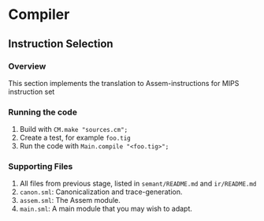 # Compiler

## Instruction Selection

### Overview
This section implements the translation to Assem-instructions for MIPS instruction set

### Running the code
1. Build with `CM.make "sources.cm";`
2. Create a test, for example `foo.tig`
3. Run the code with `Main.compile "<foo.tig>";`

### Supporting Files
1. All files from previous stage, listed in `semant/README.md` and `ir/README.md`
2. `canon.sml`: Canonicalization and trace-generation.
3. `assem.sml`: The Assem module.
4. `main.sml`: A main module that you may wish to adapt.
